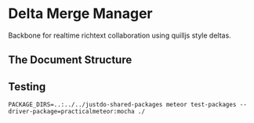 Delta Merge Manager
=======

Backbone for realtime richtext collaboration using quilljs style deltas.

The Document Structure
-------



Testing
-------

`PACKAGE_DIRS=..:../../justdo-shared-packages meteor test-packages --driver-package=practicalmeteor:mocha ./`
